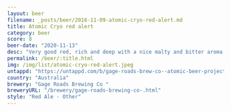 ```yaml
---
layout: beer
filename: _posts/beer/2016-11-09-atomic-cryo-red-alert.md
title: Atomic Cryo red alert
category: beer
score: 8
beer-date: "2020-11-13"
desc: "Very good red, rich and deep with a nice malty and bitter aroma. Exactly as a red should be"
permalink: /beer/:title.html
img: /img/list/atomic-cryo-red-alert.jpeg
untappd: "https://untappd.com/b/gage-roads-brew-co--atomic-beer-project-red-alert/3791982"
country: "Australia"
brewery: "Gage Roads Brewing Co "
breweryURL: "/brewery/gage-roads-brewing-co-.html"
style: "Red Ale - Other"
---
```

